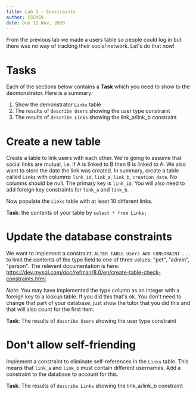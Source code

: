 ```yaml
---
title: Lab 5 - Constraints
author: CSCM59
date: Due 11 Nov, 2020
---
```


From the previous lab we made a users table so people could log in but there
was no way of tracking their social network. Let's do that now!

# Tasks

Each of the sections below contains a **Task** which you need to show to the
deomonstrator. Here is a summary:

1. Show the demonstrator `Links` table
2. The results of `describe Users` showing the user type constraint
3. The results of `describe Links` showing the link_a/link_b constraint

# Create a new table

Create a table to link users with each other. We're going to assume that social
links are mutual, i.e. if A is linked to B then B is linked to A. We also want
to store the date the link was created. In summary, create a table called
`Links` with columns: `link_id`, `link_a`, `link_b`, `creation_date`.
No columns should be null. The primary key is `link_id`. You will also need
to add foreign key constraints for `link_a` and `link_b`. 

Now populate the `Links` table with at least 10 different links.

**Task**: the contents of your table by `select * from Links;`  

# Update the database constraints

We want to implement a constraint: `ALTER TABLE Users ADD CONSTRAINT ...` to
limit the contents of the type field to one of three values: "pet", "admin",
"person". The relevant documentation is here:
<https://dev.mysql.com/doc/refman/8.0/en/create-table-check-constraints.html>.

*Note*: You may have implemented the type column as an integer with a foreign
key to a lookup table. If you did this that's ok. You don't need to change that
part of your database, just show the tutor that you did this and that will also
count for the first item.

**Task**: The results of `describe Users` showing the user type constraint

# Don't allow self-friending

Implement a constraint to eliminate self-references in the `Links` table.
This means that `link_a` and `link_b` must contain different usernames. Add a
constraint to the database to account for this.

**Task**: The results of `describe Links` showing the link_a/link_b constraint



